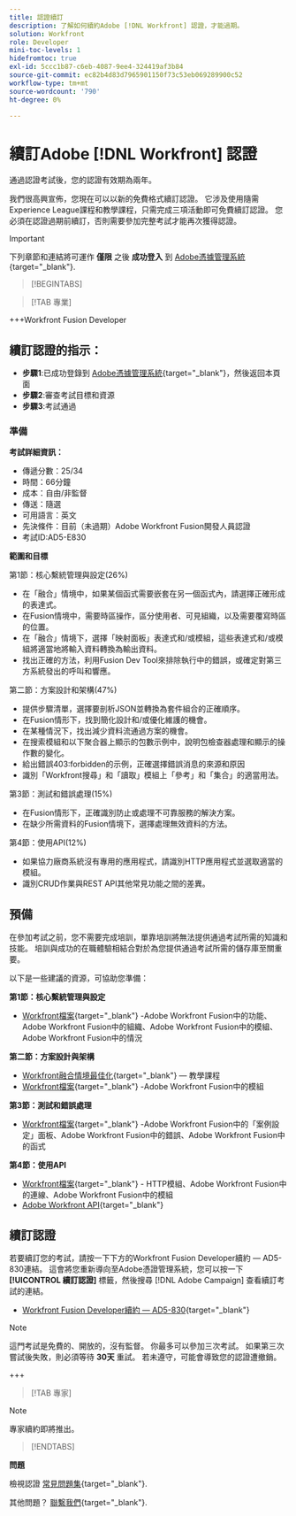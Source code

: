 ```yaml
---
title: 認證續訂
description: 了解如何續約Adobe [!DNL Workfront] 認證，才能過期。
solution: Workfront
role: Developer
mini-toc-levels: 1
hidefromtoc: true
exl-id: 5ccc1b87-c6eb-4087-9ee4-324419af3b84
source-git-commit: ec82b4d83d7965901150f73c53eb069289900c52
workflow-type: tm+mt
source-wordcount: '790'
ht-degree: 0%

---
```


# 續訂Adobe [!DNL Workfront] 認證

通過認證考試後，您的認證有效期為兩年。

我們很高興宣佈，您現在可以以新的免費格式續訂認證。 它涉及使用隨需Experience League課程和教學課程，只需完成三項活動即可免費續訂認證。 您必須在認證過期前續訂，否則需要參加完整考試才能再次獲得認證。

>[!IMPORTANT]
>
>下列章節和連結將可運作 **僅限** 之後 **成功登入** 到 [Adobe憑據管理系統](http://www.certmetrics.com/adobe){target="_blank"}.

>[!BEGINTABS]

>[!TAB 專業]

+++Workfront Fusion Developer

## 續訂認證的指示：

* **步驟1**:已成功登錄到 [Adobe憑據管理系統](http://www.certmetrics.com/adobe){target="_blank"}，然後返回本頁面
* **步驟2**:審查考試目標和資源
* **步驟3**:考試通過

### 準備

**考試詳細資訊：**

* 傳遞分數：25/34
* 時間：66分鐘
* 成本：自由/非監督
* 傳送：隨選
* 可用語言：英文
* 先決條件：目前（未過期）Adobe Workfront Fusion開發人員認證
* 考試ID:AD5-E830

**範圍和目標**

第1節：核心繫統管理與設定(26%)

* 在「融合」情境中，如果某個函式需要嵌套在另一個函式內，請選擇正確形成的表達式。
* 在Fusion情境中，需要時區操作，區分使用者、可見組織，以及需要覆寫時區的位置。
* 在「融合」情境下，選擇「映射面板」表達式和/或模組，這些表達式和/或模組將適當地將輸入資料轉換為輸出資料。
* 找出正確的方法，利用Fusion Dev Tool來排除執行中的錯誤，或確定對第三方系統發出的呼叫和響應。

第二節：方案設計和架構(47%)

* 提供步驟清單，選擇要剖析JSON並轉換為套件組合的正確順序。
* 在Fusion情形下，找到簡化設計和/或優化維護的機會。
* 在某種情況下，找出減少資料流通過方案的機會。
* 在搜索模組和以下聚合器上顯示的包數示例中，說明包檢查器處理和顯示的操作數的變化。
* 給出錯誤403:forbidden的示例，正確選擇錯誤消息的來源和原因
* 識別「Workfront搜尋」和「讀取」模組上「參考」和「集合」的適當用法。

第3節：測試和錯誤處理(15%)

* 在Fusion情形下，正確識別防止或處理不可靠服務的解決方案。
* 在缺少所需資料的Fusion情境下，選擇處理無效資料的方法。

第4節：使用API(12%)

* 如果協力廠商系統沒有專用的應用程式，請識別HTTP應用程式並選取適當的模組。
* 識別CRUD作業與REST API其他常見功能之間的差異。

## 預備

在參加考試之前，您不需要完成培訓，單靠培訓將無法提供通過考試所需的知識和技能。 培訓與成功的在職體驗相結合對於為您提供通過考試所需的儲存庫至關重要。

以下是一些建議的資源，可協助您準備：

**第1節：核心繫統管理與設定**

* [Workfront檔案](https://experienceleague.adobe.com/docs/workfront/using/home.html?lang=en){target="_blank"} -Adobe Workfront Fusion中的功能、Adobe Workfront Fusion中的組織、Adobe Workfront Fusion中的模組、Adobe Workfront Fusion中的情況

**第二節：方案設計與架構**

* [Workfront融合情境最佳化](https://experienceleague.adobe.com/docs/workfront-learn/tutorials-workfront/fusion/design-optimization-and-testing/workfront-fusion-scenario-optimization.html?lang=en){target="_blank"}  — 教學課程
* [Workfront檔案](https://experienceleague.adobe.com/docs/workfront/using/home.html?lang=en){target="_blank"} -Adobe Workfront Fusion中的模組

**第3節：測試和錯誤處理**

* [Workfront檔案](https://experienceleague.adobe.com/docs/workfront/using/home.html?lang=en){target="_blank"} -Adobe Workfront Fusion中的「案例設定」面板、Adobe Workfront Fusion中的錯誤、Adobe Workfront Fusion中的函式

**第4節：使用API**

* [Workfront檔案](https://experienceleague.adobe.com/docs/workfront/using/home.html?lang=en){target="_blank"} - HTTP模組、Adobe Workfront Fusion中的連線、Adobe Workfront Fusion中的模組
* [Adobe Workfront API](https://experienceleague.adobe.com/docs/workfront/using/adobe-workfront-api/workfront-api.html?lang=en){target="_blank"}

## 續訂認證

若要續訂您的考試，請按一下下方的Workfront Fusion Developer續約 — AD5-830連結。 這會將您重新導向至Adobe憑證管理系統，您可以按一下 **[!UICONTROL 續訂認證]** 標籤，然後搜尋 [!DNL Adobe Campaign] 查看續訂考試的連結。

* [Workfront Fusion Developer續約 — AD5-830](https://www.certmetrics.com/adobe/candidate/caveon_sso_adobe.aspx?ssoLogin=true&amp;eid=AD5-E830){target="_blank"}

>[!NOTE]
>
>這門考試是免費的、開放的，沒有監督。 你最多可以參加三次考試。 如果第三次嘗試後失敗，則必須等待 **30天** 重試。 若未遵守，可能會導致您的認證遭撤銷。

+++

>[!TAB 專家]

>[!NOTE]
>
>專家續約即將推出。

>[!ENDTABS]

**問題**

檢視認證 [常見問題集](https://experienceleague.adobe.com/docs/certification/certification/faq.html?lang=en){target="_blank"}.

其他問題？ [聯繫我們](mailto:certif@adobe.com){target="_blank"}.
